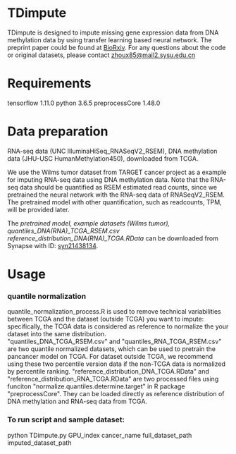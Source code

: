 # TDimpute 
TDimpute is designed to impute missing gene expression data from DNA methylation data by using transfer learning based neural network.
The preprint paper could be found at [BioRxiv](https://doi.org/10.1101/803692). For any questions about the code or original datasets, please contact zhoux85@mail2.sysu.edu.cn

# Requirements
tensorflow 1.11.0
python 3.6.5
preprocessCore 1.48.0

# Data preparation
RNA-seq data (UNC IlluminaHiSeq_RNASeqV2_RSEM), DNA methylation data (JHU-USC HumanMethylation450), downloaded from TCGA.

We use the Wilms tumor dataset from TARGET cancer project as a example for imputing RNA-seq data using DNA methylation data. Note that the RNA-seq data should be quantified as RSEM estimated read counts, since we pretrained the neural network with the RNA-seq data of RNASeqV2_RSEM. The pretrained model with other quantification, such as readcounts, TPM, will be provided later.

The *pretrained model, example datasets (Wilms tumor), quantiles_DNA(RNA)_TCGA_RSEM.csv reference_distribution_DNA(RNA)_TCGA.RData* can be downloaded from Synapse with ID: [syn21438134](https://www.synapse.org/#!Synapse:syn21438134).

# Usage
### quantile normalization
quantile_normalization_process.R is used to remove technical variabilities between TCGA and the dataset (outside TCGA) you want to impute: specifically, the TCGA data is considered as reference to normalize the your dataset into the same distribution.  
"quantiles_DNA_TCGA_RSEM.csv" and "quantiles_RNA_TCGA_RSEM.csv" are two quantile normalized datasets, which can be used to pretrain the pancancer model on TCGA. For dataset outside TCGA, we recommend using these two percentile version data if the non-TCGA data is normalized by percentile ranking.
"reference_distribution_DNA_TCGA.RData" and "reference_distribution_RNA_TCGA.RData" are two processed files using funciton "normalize.quantiles.determine.target" in R package "preprocessCore". They can be loaded directly as reference distribution of DNA methylation and RNA-seq data from TCGA.

### To run script and sample dataset:
python TDimpute.py GPU_index cancer_name full_dataset_path imputed_dataset_path





